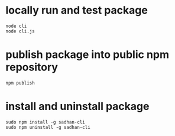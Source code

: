 
# locally run and test package

    node cli
    node cli.js


# publish package into public npm repository 
   
    npm publish



# install and uninstall package

    sudo npm install -g sadhan-cli
    sudo npm uninstall -g sadhan-cli
